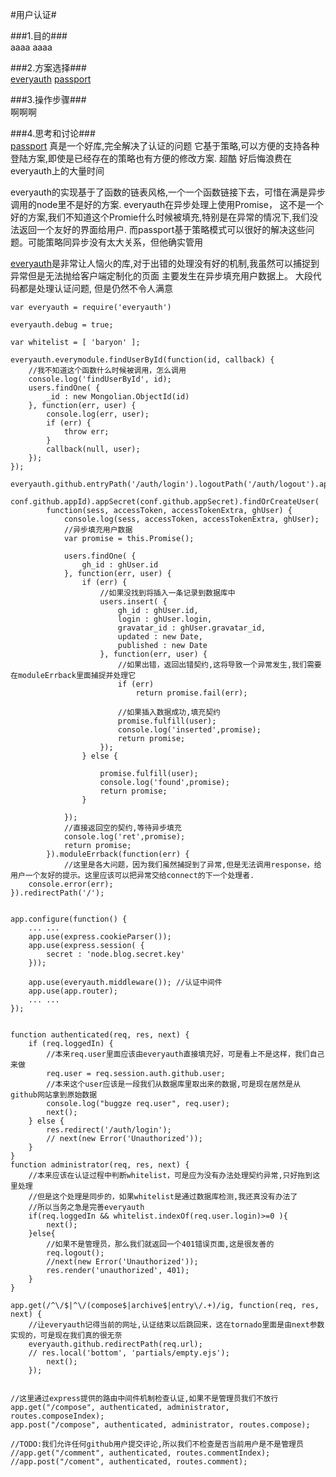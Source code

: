 #用户认证#	

###1.目的###	
aaaa
aaaa
 
###2.方案选择###	 
[everyauth](https://github.com/bnoguchi/everyauth)
[passport](http://passportjs.org/)

###3.操作步骤###	   
啊啊啊

###4.思考和讨论###	 
[passport](http://passportjs.org/)
真是一个好库,完全解决了认证的问题
它基于策略,可以方便的支持各种登陆方案,即使是已经存在的策略也有方便的修改方案.
超酷
好后悔浪费在everyauth上的大量时间

everyauth的实现基于了函数的链表风格,一个一个函数链接下去，可惜在满是异步调用的node里不是好的方案.
everyauth在异步处理上使用Promise， 这不是一个好的方案,我们不知道这个Promie什么时候被填充,特别是在异常的情况下,我们没法返回一个友好的界面给用户.
而passport基于策略模式可以很好的解决这些问题。可能策略同异步没有太大关系，但他确实管用
 
[everyauth](https://github.com/bnoguchi/everyauth)是非常让人恼火的库,对于出错的处理没有好的机制,我虽然可以捕捉到异常但是无法抛给客户端定制化的页面
主要发生在异步填充用户数据上。 大段代码都是处理认证问题, 但是仍然不令人满意

	var everyauth = require('everyauth')
	
	everyauth.debug = true;
	
	var whitelist = [ 'baryon' ];
	
	everyauth.everymodule.findUserById(function(id, callback) {
		//我不知道这个函数什么时候被调用，怎么调用
		console.log('findUserById', id);
		users.findOne( {
			_id : new Mongolian.ObjectId(id)
		}, function(err, user) {
			console.log(err, user);
			if (err) {
				throw err;
			}
			callback(null, user);
		});
	});
	
	everyauth.github.entryPath('/auth/login').logoutPath('/auth/logout').appId(
			conf.github.appId).appSecret(conf.github.appSecret).findOrCreateUser(
			function(sess, accessToken, accessTokenExtra, ghUser) {
				console.log(sess, accessToken, accessTokenExtra, ghUser);
				//异步填充用户数据
				var promise = this.Promise();
	
				users.findOne( {
					gh_id : ghUser.id
				}, function(err, user) {
					if (err) {
						//如果没找到将插入一条记录到数据库中
						users.insert( {
							gh_id : ghUser.id,
							login : ghUser.login,
							gravatar_id : ghUser.gravatar_id,
							updated : new Date,
							published : new Date
						}, function(err, user) {
							//如果出错，返回出错契约,这将导致一个异常发生,我们需要在moduleErrback里面捕捉并处理它
							if (err)
								return promise.fail(err);
							
							//如果插入数据成功,填充契约
							promise.fulfill(user);
							console.log('inserted',promise);
							return promise;
						});
					} else {
						
						promise.fulfill(user);
						console.log('found',promise);
						return promise;
					}
	
				});
				//直接返回空的契约,等待异步填充
				console.log('ret',promise);
				return promise;
			}).moduleErrback(function(err) {
				//这里是各大问题，因为我们虽然捕捉到了异常,但是无法调用response，给用户一个友好的提示。这里应该可以把异常交给connect的下一个处理者.
		console.error(err);
	}).redirectPath('/');
	

	app.configure(function() {
		... ...
		app.use(express.cookieParser());
		app.use(express.session( {
			secret : 'node.blog.secret.key'
		}));

		app.use(everyauth.middleware()); //认证中间件
		app.use(app.router);
		... ...
	});


	function authenticated(req, res, next) {
		if (req.loggedIn) {
			//本来req.user里面应该由everyauth直接填充好，可是看上不是这样，我们自己来做
			req.user = req.session.auth.github.user;
			//本来这个user应该是一段我们从数据库里取出来的数据,可是现在居然是从github网站拿到原始数据
			console.log("buggze req.user", req.user);
			next();
		} else {
			res.redirect('/auth/login');
			// next(new Error('Unauthorized'));
		}
	}
	function administrator(req, res, next) {
		//本来应该在认证过程中判断whitelist，可是应为没有办法处理契约异常,只好拖到这里处理
		//但是这个处理是同步的，如果whitelist是通过数据库检测,我还真没有办法了
		//所以当务之急是完善everyauth
		if(req.loggedIn && whitelist.indexOf(req.user.login)>=0 ){
			next();
		}else{
			//如果不是管理员，那么我们就返回一个401错误页面,这是很友善的
			req.logout();
		    //next(new Error('Unauthorized'));
			res.render('unauthorized', 401);
		}
	}
	
	app.get(/^\/$|^\/(compose$|archive$|entry\/.+)/ig, function(req, res, next) {
		//让everyauth记得当前的网址,认证结束以后跳回来，这在tornado里面是由next参数实现的，可是现在我们真的很无奈
		everyauth.github.redirectPath(req.url);
		// res.local('bottom', 'partials/empty.ejs');
			next();
		});
	
	
	//这里通过express提供的路由中间件机制检查认证,如果不是管理员我们不放行
	app.get("/compose", authenticated, administrator, routes.composeIndex);
	app.post("/compose", authenticated, administrator, routes.compose);
	
	//TODO:我们允许任何github用户提交评论,所以我们不检查是否当前用户是不是管理员
	//app.get("/comment", authenticated, routes.commentIndex);
	//app.post("/coment", authenticated, routes.comment);

